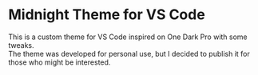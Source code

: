 # Midnight Theme for VS Code

This is a custom theme for VS Code inspired on One Dark Pro with some tweaks.<br>
The theme was developed for personal use, but I decided to publish it for those who might be interested.
